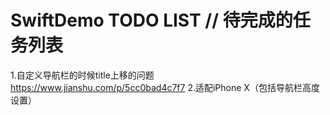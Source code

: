 # SwiftDemo TODO LIST // 待完成的任务列表
1.自定义导航栏的时候title上移的问题
https://www.jianshu.com/p/5cc0bad4c7f7
2.适配iPhone X（包括导航栏高度设置）
